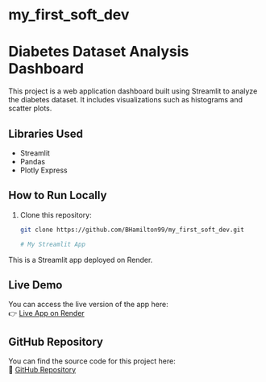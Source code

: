 # my_first_soft_dev
# Diabetes Dataset Analysis Dashboard

This project is a web application dashboard built using Streamlit to analyze the diabetes dataset. It includes visualizations such as histograms and scatter plots.

## Libraries Used
- Streamlit
- Pandas
- Plotly Express

## How to Run Locally
1. Clone this repository:
   ```bash
   git clone https://github.com/BHamilton99/my_first_soft_dev.git

   # My Streamlit App

This is a Streamlit app deployed on Render.

## Live Demo
You can access the live version of the app here:  
👉 [Live App on Render](https://my-first-soft-dev.onrender.com)

## GitHub Repository
You can find the source code for this project here:  
🔗 [GitHub Repository](https://github.com/BHamilton99/my_first_soft_dev)
